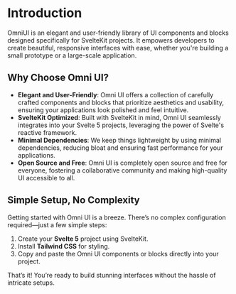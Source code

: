# Introduction

OmniUI is an elegant and user-friendly library of UI components and blocks designed specifically for SvelteKit projects. It empowers developers to create beautiful, responsive interfaces with ease, whether you're building a small prototype or a large-scale application.


## Why Choose Omni UI?

- **Elegant and User-Friendly**: Omni UI offers a collection of carefully crafted components and blocks that prioritize aesthetics and usability, ensuring your applications look polished and feel intuitive.
- **SvelteKit Optimized**: Built with SvelteKit in mind, Omni UI seamlessly integrates into your Svelte 5 projects, leveraging the power of Svelte's reactive framework.
- **Minimal Dependencies**: We keep things lightweight by using minimal dependencies, reducing bloat and ensuring fast performance for your applications.
- **Open Source and Free**: Omni UI is completely open source and free for everyone, fostering a collaborative community and making high-quality UI accessible to all.


## Simple Setup, No Complexity
Getting started with Omni UI is a breeze. There’s no complex configuration required—just a few simple steps:

1. Create your **Svelte 5** project using SvelteKit.
2. Install **Tailwind CSS** for styling.
3. Copy and paste the Omni UI components or blocks directly into your project.

That’s it! You’re ready to build stunning interfaces without the hassle of intricate setups.